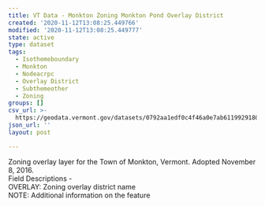 ```yaml
---
title: VT Data - Monkton Zoning Monkton Pond Overlay District
created: '2020-11-12T13:08:25.449766'
modified: '2020-11-12T13:08:25.449777'
state: active
type: dataset
tags:
  - Isothemeboundary
  - Monkton
  - Nodeacrpc
  - Overlay District
  - Subthemeother
  - Zoning
groups: []
csv_url: >-
  https://geodata.vermont.gov/datasets/0792aa1edf0c4f46a0e7ab6119929180_0.csv?outSR=%7B%22latestWkid%22%3A3857%2C%22wkid%22%3A102100%7D
json_url: ''
layout: post

---
```

<div>Zoning overlay layer for the Town of Monkton, Vermont. Adopted November 8, 2016.</div><div>Field Descriptions -<br />OVERLAY: Zoning overlay district name<br />NOTE: Additional information on the feature<br /></div>
